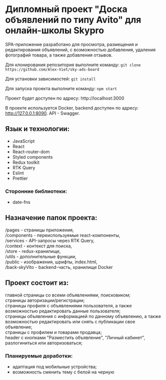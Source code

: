 
# Дипломный проект "Доска объявлений по типу Avito" для онлайн-школы Skypro
SPA-приложение разработано для просмотра, размещения и редактирования объявлений, с возможностью добавления, удаления фотографий товара, а также добавления отзывов.

Для клонирования репозитория выполните команду:
`git clone https://github.com/Alex-Viet/sky-ads-board`

Для установки зависимостей:
`git install`

Для запуска проекта выполните команду:
`npm start`

Проект будет доступен по адресу: http://localhost:3000

В проекте используется Docker, backend доступен по адресу: http://127.0.0.1:8090. API - Swagger.

## Язык и технологии:
- JavaScript
- React
- React-router-dom
- Styled components
- Redux toolkit
- RTK Query
- Eslint
- Prettier

### Сторонние библиотеки:
- date-fns

## Назначение папок проекта:
/pages - страницы приложения,<br>
/components - переиспользуемые react-компоненты,<br>
/services - API-запросы через RTK Query,<br>
/context - контекст для поиска,<br>
/store - redux-хранилище,<br>
/utils - дополнительные функции,<br>
/public - изображения, шрифты, index.html,<br>
/back-skyVito - backend-часть, хранилище Docker

## Проект состоит из:
главной страницы со всеми объявлениями, поисковиком;<br>
страницы авторизации/регистрации;<br>
страницы профиля с объявлениями пользователя, а также возможностью редактировать данные пользователя;<br>
страницы объявления с информацией по данному объявлению, а также возможностью редактировать или снять с публикации свое объявление;<br>
страницы с профилем и товарами продавца;<br>
header с кнопками "Разместить объявление", "Личный кабинет", разлогиниться или авторизоваться;<br>

### Планируемые доработки:
- адаптация под мобильные устройства;
- возможность сменить тему с белой на черную
